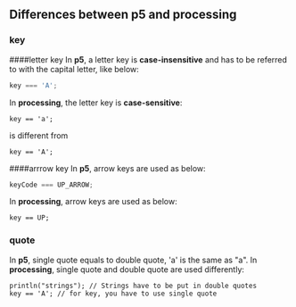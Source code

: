 ## Differences between p5 and processing

### key
####letter key
In __p5__, a letter key is __case-insensitive__ and has to be referred to with the capital letter, like below:
```javascript
key === 'A';
```
In __processing__, the letter key is __case-sensitive__:
```processing
key == 'a';
```
is different from
```processing
key == 'A';
```
####arrrow key
In __p5__, arrow keys are used as below:
```javascript
keyCode === UP_ARROW;
```
In __processing__, arrow keys are used as below:
```processing
key == UP;
```

### quote
In __p5__, single quote equals to double quote, 'a' is the same as "a".
In __processing__, single quote and double quote are used differently:
```processing
println("strings"); // Strings have to be put in double quotes
key == 'A'; // for key, you have to use single quote
```
